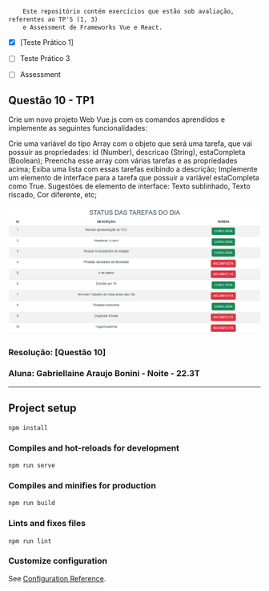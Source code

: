# 

        Este repositório contém exercícios que estão sob avaliação, referentes ao TP'S (1, 3)
        e Assessment de Frameworks Vue e React.
- [x] [Teste Prático 1]

- [ ] Teste Prático 3

- [ ] Assessment
## Questão 10 - TP1

Crie um novo projeto Web Vue.js com os comandos aprendidos e implemente as seguintes funcionalidades:

Crie uma variável do tipo Array com o objeto que será uma tarefa, que vai possuir as propriedades: id (Number), descricao (String), estaCompleta (Boolean);
Preencha esse array com várias tarefas e as propriedades acima;
Exiba uma lista com essas tarefas exibindo a descrição;
Implemente um elemento de interface para a tarefa que possuir a variável estaCompleta como True. Sugestões de elemento de interface: Texto sublinhado, Texto riscado, Cor diferente, etc;

![img-min.png](img-min.png)

### Resolução: [Questão 10]
### Aluna: Gabriellaine Araujo Bonini - Noite - 22.3T

******

## Project setup
```
npm install
```

### Compiles and hot-reloads for development
```
npm run serve
```

### Compiles and minifies for production
```
npm run build
```

### Lints and fixes files
```
npm run lint
```

### Customize configuration
See [Configuration Reference](https://cli.vuejs.org/config/).

